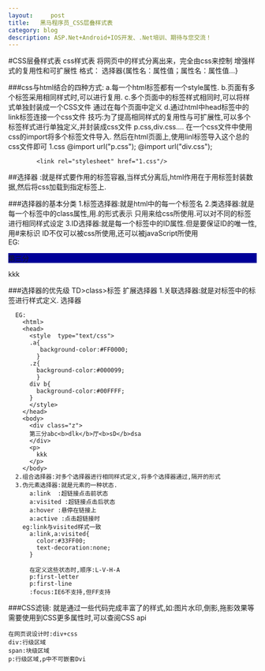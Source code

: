 ```yaml
---
layout:     post
title:   黑马程序员_CSS层叠样式表
category: blog
description: ASP.Net+Android+IOS开发、.Net培训、期待与您交流！
---
```

#CSS层叠样式表
    css样式表
      将网页中的样式分离出来，完全由css来控制
      增强样式的复用性和可扩展性 
      格式：
      选择器{属性名：属性值；属性名：属性值...}
    
###css与html结合的四种方式:
      a.每一个html标签都有一个style属性.
      b.页面有多个标签采用相同样式时,可以进行复用.
        <style>
          css代码
        </style>
      c.多个页面中的标签样式相同时,可以将样式单独封装成一个CSS文件
      通过在每个页面中定义
        <style>
            @import url("1.css");
        </style>
      d.通过html中head标签中的link标签连接一个css文件
          <link rel="stylesheet" href="1.css"/>
      技巧:为了提高相同样式的复用性与可扩展性,可以多个标签样式进行单独定义,并封装成css文件
          p.css,div.css....
          在一个css文件中使用css的import将多个标签文件导入.
          然后在html页面上,使用linl标签导入这个总的css文件即可
            1.css
            @import url("p.css");
            @import url("div.css");
            
            <link rel="stylesheet" href="1.css"/>
            
##选择器 
    :就是样式要作用的标签容器,当样式分离后,html作用在于用标签封装数据,然后将css加载到指定标签上.
    
###选择器的基本分类
    1.标签选择器:就是html中的每一个标签名
    2.类选择器:就是每一个标签中的class属性,用.的形式表示
              只用来给css所使用.可以对不同的标签进行相同样式设定
    3.ID选择器:就是每一个标签中的ID属性.但是要保证ID的唯一性,用#来标识
              ID不仅可以被css所使用,还可以被javaScript所使用    
    EG:
        <html>
        <head>
          <style  type="text/css">
          .a{
             background-color:#FF0000;
            }
          .z{
            background-color:#000099;
            }
          </style>
        </head>
        <body>
          <div class="z">
          第三分
          </div>
          <p>
            kkk
          </p>
        </body>
        
###选择器的优先级
    TD>class>标签
    扩展选择器
      1.关联选择器:就是对标签中的标签进行样式定义.
        选择器
      
      EG:
        <html>
        <head>
          <style  type="text/css">
          .a{
             background-color:#FF0000;
            }
          .z{
            background-color:#000099;
            }
          div b{
            background-color:#00FFFF;
          }
          </style>  
        </head>
        <body>
          <div class="z">
          第三分abc<b>dlk</b>厅<b>sD</b>dsa
          </div>
          <p>
            kkk
          </p>
        </body>
      2.组合选择器:对多个选择器进行相同样式定义,将多个选择器通过,隔开的形式
      3.伪元素选择器:就是元素的一种状态.
          a:link  :超链接点击前状态
          a:visited :超链接点击后状态
          a:hover :悬停在链接上
          a:active :点击超链接时
        eg:link与visited样式一致
          a:link,a:visited{
            color:#33FF00;
            text-decoration:none;
          }
          
          在定义这些状态时,顺序:L-V-H-A
          p:first-letter
          p:first-line
          :focus:IE6不支持,但FF支持
          
###CSS滤镜:
    就是通过一些代码完成丰富了的样式,如:图片水印,倒影,拖影效果等
    需要使用到CSS更多属性时,可以查阅CSS api
    
    在网页说设计时:div+css
    div:行级区域
    span:块级区域
    p:行级区域,p中不可嵌套Dvi
    
    
